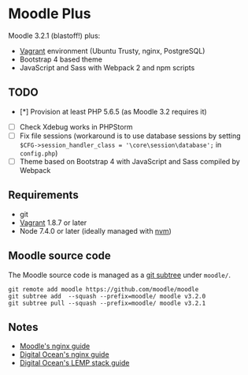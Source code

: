 # Moodle Plus

Moodle 3.2.1 (blastoff!) plus:

- [Vagrant](https://www.vagrantup.com/) environment (Ubuntu Trusty, nginx, PostgreSQL)
- Bootstrap 4 based theme
- JavaScript and Sass with Webpack 2 and npm scripts

## TODO

- [*] Provision at least PHP 5.6.5 (as Moodle 3.2 requires it)
- [ ] Check Xdebug works in PHPStorm
- [ ] Fix file sessions (workaround is to use database sessions by setting `$CFG->session_handler_class = '\core\session\database';` in `config.php`)
- [ ] Theme based on Bootstrap 4 with JavaScript and Sass compiled by Webpack

## Requirements

* git
* [Vagrant](https://www.vagrantup.com/) 1.8.7 or later
* Node 7.4.0 or later (ideally managed with [nvm](https://github.com/creationix/nvm))

## Moodle source code

The Moodle source code is managed as a [git subtree](https://blogs.atlassian.com/2013/05/alternatives-to-git-submodule-git-subtree/) under `moodle/`.

```
git remote add moodle https://github.com/moodle/moodle
git subtree add  --squash --prefix=moodle/ moodle v3.2.0
git subtree pull --squash --prefix=moodle/ moodle v3.2.1
```

## Notes

* [Moodle's nginx guide](https://docs.moodle.org/32/en/Nginx)
* [Digital Ocean's nginx guide](https://www.digitalocean.com/community/tutorials/how-to-set-up-nginx-server-blocks-virtual-hosts-on-ubuntu-14-04-lts)
* [Digital Ocean's LEMP stack guide](https://www.digitalocean.com/community/tutorials/how-to-install-linux-nginx-mysql-php-lemp-stack-on-ubuntu-14-04)
